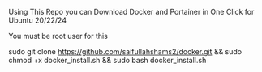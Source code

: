 Using This Repo you can Download Docker and Portainer in One Click for Ubuntu 20/22/24

You must be root user for this 

sudo git clone https://github.com/saifullahshams2/docker.git && sudo chmod +x docker_install.sh && sudo bash docker_install.sh